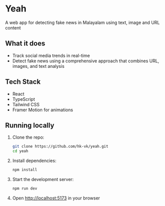 # Yeah

A web app for detecting fake news in Malayalam using text, image and URL content

## What it does

- Track social media trends in real-time
- Detect fake news using a comprehensive approach that combines URL, images, and text analysis

## Tech Stack

- React
- TypeScript
- Tailwind CSS
- Framer Motion for animations

## Running locally

1. Clone the repo:
    ```bash
    git clone https://github.com/hk-vk/yeah.git
    cd yeah
    ```

2. Install dependencies:
    ```bash
    npm install
    ```

3. Start the development server:
    ```bash
    npm run dev
    ```

4. Open [http://localhost:5173](http://localhost:5173) in your browser

